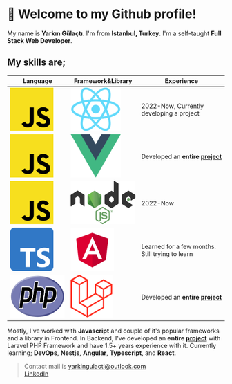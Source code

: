 # 👋 Welcome to my Github profile! 
My name is **Yarkın Gülaçtı**. I'm from **Istanbul, Turkey**. I'm a self-taught **Full Stack Web Developer**. 

## My skills are;   

| Language | Framework&Library | Experience |
| -------- | -------------------- | ------ |
| <img src="media/logos/js.png" data-canonical-src="media/logos/js.png" alt="Modern Javascript" height="100" /> | <img src="media/logos/react.png" data-canonical-src="media/logos/react.png" alt="React" height="100" /> | 2022-Now, Currently developing a project |
| <img src="media/logos/js.png" data-canonical-src="media/logos/js.png" alt="Modern Javascript" height="100" /> | <img src="media/logos/vuejs.png" data-canonical-src="media/logos/vuejs.png" alt="Vuejs" height="100" /> | Developed an **entire [project](https://biobuluyo.com)** |
| <img src="media/logos/js.png" data-canonical-src="media/logos/js.png" alt="Modern Javascript" height="100" /> | <img src="media/logos/nodejs.png" data-canonical-src="media/logos/nodejs.png" alt="Nodejs" height="100" /> | 2022-Now |
| <img src="media/logos/typescript.png" data-canonical-src="media/logos/typescript.png" alt="Typescript" height="100" /> | <img src="media/logos/angular.png" data-canonical-src="media/logos/angular.png" alt="Angular" height="100" /> | Learned for a few months. Still trying to learn |
| <img src="media/logos/php.png" data-canonical-src="media/logos/php.png" alt="PHP" height="100" /> | <img src="media/logos/laravel.png" data-canonical-src="media/logos/laravel.png" alt="Laravel" height="100" /> | Developed an **entire [project](https://biobuluyo.com)** |

Mostly, I've worked with **Javascript** and couple of it's popular frameworks and a library in Frontend. In Backend, I've developed an **entire [project](https://biobuluyo.com)** with Laravel PHP Framework and have 1.5+ years experience with it. Currently learning; **DevOps**, **Nestjs**, **Angular**, **Typescript**, and **React**.  

> Contact mail is yarkingulacti@outlook.com  
> [LinkedIn](https://www.linkedin.com/in/yark%C4%B1n-g%C3%BCla%C3%A7t%C4%B1-75687328a)
